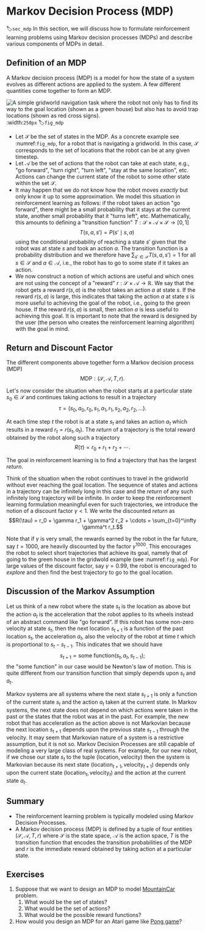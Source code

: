 # Markov Decision Process (MDP)
:label:`sec_mdp`
In this section, we will discuss how to formulate reinforcement learning problems using Markov decision processes (MDPs) and describe various components of MDPs in detail. 

## Definition of an MDP

A Markov decision process (MDP) is a model for how the state of a system evolves as different actions are applied to the system. A few different quantities come together to form an MDP.

![A simple gridworld navigation task where the robot not only has to find its way to the goal location (shown as a green house) but also has to avoid trap locations (shown as red cross signs).](../img/mdp.png)
:width:`250px`
:label:`fig_mdp`

- Let $\mathcal{S}$ be the set of states in the MDP. As a concrete example see :numref:`fig_mdp`, for a robot that is navigating a gridworld. In this case, $\mathcal{S}$ corresponds to the set of locations that the robot can be at any given timestep.
- Let $\mathcal{A}$ be the set of actions that the robot can take at each state, e.g., "go forward", "turn right", "turn left", "stay at the same location", etc. Actions can change the current state of the robot to some other state within the set $\mathcal{S}$.
- It may happen that we do not know how the robot moves *exactly* but only know it up to some approximation. We model this situation in reinforcement learning as follows: if the robot takes an action "go forward", there might be a small probability that it stays at the current state, another small probability that it "turns left", etc. Mathematically, this amounts to defining a "transition function" $T: \mathcal{S} \times \mathcal{A} \times \mathcal{S} \to [0,1]$
$$T(s, a, s') = P(s' \mid s, a)$$
using the conditional probability of reaching a state $s'$ given that the robot was at state $s$ and took an action $a$. The transition function is a probability distribution and we therefore have $\sum_{s' \in \mathcal{S}} T(s, a, s') = 1$ for all $s \in \mathcal{S}$ and $a \in \mathcal{A}$, i.e., the robot has to go to some state if it takes an action.
- We now construct a notion of which actions are useful and which ones are not using the concept of a "reward" $r: \mathcal{S} \times \mathcal{A} \to \mathbb{R}$. We say that the robot gets a reward $r(s,a)$ is the robot takes an action $a$ at state $s$. If the reward $r(s, a)$ is large, this indicates that taking the action $a$ at state $s$ is more useful to achieving the goal of the robot, i.e., going to the green house. If the reward $r(s, a)$ is small, then action $a$ is less useful to achieving this goal. It is important to note that the reward is designed by the user (the person who creates the reinforcement learning algorithm) with the goal in mind.

## Return and Discount Factor

The different components above together form a Markov decision process (MDP)
$$\text{MDP}: (\mathcal{S}, \mathcal{A}, T, r).$$

Let's now consider the situation when the robot starts at a particular state $s_0 \in \mathcal{S}$ and continues taking actions to result in a trajectory
$$\tau = (s_0, a_0, r_0, s_1, a_1, r_1, s_2, a_2, r_2, \ldots).$$

At each time step $t$ the robot is at a state $s_t$ and takes an action $a_t$ which results in a reward $r_t = r(s_t, a_t)$. The *return* of a trajectory is the total reward obtained by the robot along such a trajectory
$$R(\tau) = r_0 + r_1 + r_2 + \cdots.$$

The goal in reinforcement learning is to find a trajectory that has the largest *return*.

Think of the situation when the robot continues to travel in the gridworld without ever reaching the goal location. The sequence of states and actions in a trajectory can be infinitely long in this case and the *return* of any such infinitely long trajectory will be infinite. In order to keep the reinforcement learning formulation meaningful even for such trajectories, we introduce the notion of a discount factor $\gamma < 1$. We write the discounted *return* as
$$R(\tau) = r_0 + \gamma r_1 + \gamma^2 r_2 + \cdots = \sum_{t=0}^\infty \gamma^t r_t.$$

Note that if $\gamma$ is very small, the rewards earned by the robot in the far future, say $t = 1000$, are heavily discounted by the factor $\gamma^{1000}$. This encourages the robot to select short trajectories that achieve its goal, namely that of going to the green house in the gridwold example (see :numref:`fig_mdp`). For large values of the discount factor, say $\gamma = 0.99$, the robot is encouraged to *explore* and then find the best trajectory to go to the goal location.

## Discussion of the Markov Assumption

Let us think of a new robot where the state $s_t$ is the location as above but the action $a_t$ is the acceleration that the robot applies to its wheels instead of an abstract command like "go forward". If this robot has some non-zero velocity at state $s_t$, then the next location $s_{t+1}$ is a function of the past location $s_t$, the acceleration $a_t$, also the velocity of the robot at time $t$ which is proportional to $s_t - s_{t-1}$. This indicates that we should have
$$s_{t+1} = \text{some function}(s_t, a_t, s_{t-1});$$
the "some function" in our case would be Newton's law of motion. This is quite different from our transition function that simply depends upon $s_t$ and $a_t$.

Markov systems are all systems where the next state $s_{t+1}$ is only a function of the current state $s_t$ and the action $a_t$ taken at the current state. In Markov systems, the next state does not depend on which actions were taken in the past or the states that the robot was at in the past. For example, the new robot that has acceleration as the action above is not Markovian because the next location $s_{t+1}$ depends upon the previous state $s_{t-1}$ through the velocity. It may seem that Markovian nature of a system is a restrictive assumption, but it is not so. Markov Decision Processes are still capable of modeling a very large class of real systems. For example, for our new robot, if we chose our state $s_t$ to the tuple $(\text{location}, \text{velocity})$ then the system is Markovian because its next state $(\text{location}_{t+1}, \text{velocity}_{t+1})$ depends only upon the current state $(\text{location}_t, \text{velocity}_t)$ and the action at the current state $a_t$.

## Summary
* The reinforcement learning problem is typically modeled using Markov Decision Processes.
* A Markov decision process (MDP) is defined by a tuple of four entities $(\mathcal{S}, \mathcal{A}, T, r)$ where $\mathcal{S}$ is the state space, $\mathcal{A}$ is the action space, $T$ is the transition function that encodes the transition probabilities of the MDP and $r$ is the immediate reward obtained by taking action at a particular state.


## Exercises

1. Suppose that we want to design an MDP to model [MountainCar](https://gym.openai.com/envs/MountainCar-v0/) problem.
    1. What would be the set of states?
    2. What would be the set of actions?
    3. What would be the possible reward functions?
2. How would you design an MDP for an Atari game like [Pong game](https://gym.openai.com/envs/Pong-v0/)?